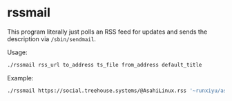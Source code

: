 # rssmail

This program literally just polls an RSS feed for updates and sends the
description via `/sbin/sendmail`.

Usage:
```sh
./rssmail rss_url to_address ts_file from_address default_title
```

Example:
```sh
./rssmail https://social.treehouse.systems/@AsahiLinux.rss '~runxiyu/asahi-announce@lists.sr.ht' ts.1 me@runxiyu.org 'Asahi Linux Update'
```
